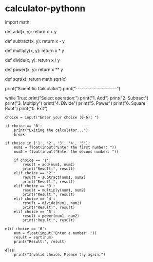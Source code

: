 # calculator-pythonn
import math

def add(x, y):
    return x + y

def subtract(x, y):
    return x - y

def multiply(x, y):
    return x * y

def divide(x, y):
    return x / y

def power(x, y):
    return x ** y

def sqrt(x):
    return math.sqrt(x)

print("Scientific Calculator")
print("---------------------")

while True:
    print("Select operation:")
    print("1. Add")
    print("2. Subtract")
    print("3. Multiply")
    print("4. Divide")
    print("5. Power")
    print("6. Square Root")
    print("0. Exit")

    choice = input("Enter your choice (0-6): ")

    if choice == '0':
        print("Exiting the calculator...")
        break

    if choice in ['1', '2', '3', '4', '5']:
        num1 = float(input("Enter the first number: "))
        num2 = float(input("Enter the second number: "))

        if choice == '1':
            result = add(num1, num2)
            print("Result:", result)
        elif choice == '2':
            result = subtract(num1, num2)
            print("Result:", result)
        elif choice == '3':
            result = multiply(num1, num2)
            print("Result:", result)
        elif choice == '4':
            result = divide(num1, num2)
            print("Result:", result)
        elif choice == '5':
            result = power(num1, num2)
            print("Result:", result)

    elif choice == '6':
        num = float(input("Enter a number: "))
        result = sqrt(num)
        print("Result:", result)

    else:
        print("Invalid choice. Please try again.")
